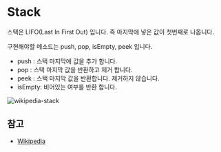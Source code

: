 # Stack
스택은 LIFO(Last In First Out) 입니다. 즉 마지막에 넣은 값이 첫번째로 나옵니다.

구현해야할 메소드는 push, pop, isEmpty, peek 입니다.

- push : 스택 마지막에 값을 추가 합니다.
- pop : 스택 마지막 값을 반환하고 제거 합니다.
- peek : 스택 마지막 값을 반환합니다. 제거하지 않습니다.
- isEmpty: 비어있는 여부를 반환 합니다.

![wikipedia-stack](../img/stack.png)

## 참고
- [Wikipedia](https://en.wikipedia.org/wiki/Stack_(abstract_data_type))
